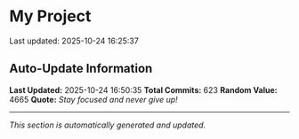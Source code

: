 # My Project


Last updated: 2025-10-24 16:25:37






















































































































































































































































































































































































































































































































































































































































































































































































































































































































































































































































## Auto-Update Information

**Last Updated:** 2025-10-24 16:50:35
**Total Commits:** 623
**Random Value:** 4665
**Quote:** _Stay focused and never give up!_

---
_This section is automatically generated and updated._